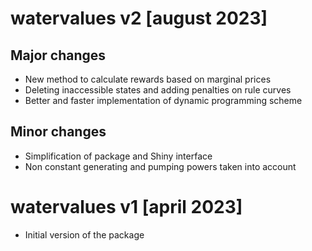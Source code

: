 # watervalues v2 [august 2023]

## Major changes

* New method to calculate rewards based on marginal prices
* Deleting inaccessible states and adding penalties on rule curves
* Better and faster implementation of dynamic programming scheme

## Minor changes

* Simplification of package and Shiny interface
* Non constant generating and pumping powers taken into account



# watervalues v1 [april 2023]

* Initial version of the package
